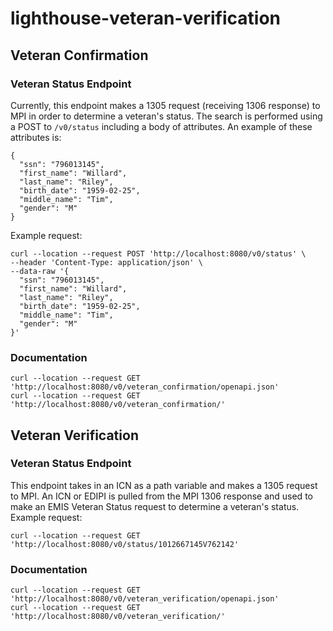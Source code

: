# lighthouse-veteran-verification

## Veteran Confirmation
### Veteran Status Endpoint
Currently, this endpoint makes a 1305 request (receiving 1306 response) to MPI in order to determine a veteran's status.
The search is performed using a POST to `/v0/status` including a body of attributes.
An example of these attributes is:
```
{
  "ssn": "796013145",
  "first_name": "Willard",
  "last_name": "Riley",
  "birth_date": "1959-02-25",
  "middle_name": "Tim",
  "gender": "M"
}
```
Example request:
```
curl --location --request POST 'http://localhost:8080/v0/status' \
--header 'Content-Type: application/json' \
--data-raw '{
  "ssn": "796013145",
  "first_name": "Willard",
  "last_name": "Riley",
  "birth_date": "1959-02-25",
  "middle_name": "Tim",
  "gender": "M"
}'
```

### Documentation
```
curl --location --request GET 'http://localhost:8080/v0/veteran_confirmation/openapi.json'
curl --location --request GET 'http://localhost:8080/v0/veteran_confirmation/'
```


## Veteran Verification
### Veteran Status Endpoint
This endpoint takes in an ICN as a path variable and makes a 1305 request to MPI. An ICN or EDIPI is pulled from the 
MPI 1306 response and used to make an EMIS Veteran Status request to determine a veteran's status.
Example request:
```
curl --location --request GET 'http://localhost:8080/v0/status/1012667145V762142'
```

### Documentation
```
curl --location --request GET 'http://localhost:8080/v0/veteran_verification/openapi.json'
curl --location --request GET 'http://localhost:8080/v0/veteran_verification/'
```
